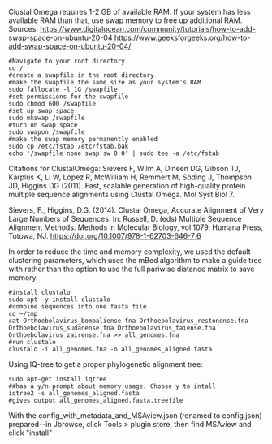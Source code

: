 Clustal Omega requires 1-2 GB of available RAM. If your system has less available RAM than that, use swap memory to free up additional RAM. 
Sources: https://www.digitalocean.com/community/tutorials/how-to-add-swap-space-on-ubuntu-20-04
https://www.geeksforgeeks.org/how-to-add-swap-space-on-ubuntu-20-04/
```
#Navigate to your root directory
cd /
#create a swapfile in the root directory
#make the swapfile the same size as your system's RAM
sudo fallocate -l 1G /swapfile
#set permissions for the swapfile
sudo chmod 600 /swapfile
#set up swap space
sudo mkswap /swapfile
#turn on swap space
sudo swapon /swapfile
#make the swap memory permanently enabled
sudo cp /etc/fstab /etc/fstab.bak
echo '/swapfile none swap sw 0 0' | sudo tee -a /etc/fstab
```

Citations for ClustalOmega: 
Sievers F, Wilm A, Dineen DG, Gibson TJ, Karplus K, Li W, Lopez R, McWilliam H, Remmert  M, Söding J, Thompson JD, Higgins DG (2011).  Fast, scalable generation of high-quality protein multiple sequence alignments using Clustal Omega. Mol Syst Biol 7.

Sievers, F., Higgins, D.G. (2014). Clustal Omega, Accurate Alignment of Very Large Numbers of Sequences. In: Russell, D. (eds) Multiple Sequence Alignment Methods. Methods in Molecular Biology, vol 1079. Humana Press, Totowa, NJ. https://doi.org/10.1007/978-1-62703-646-7_6

In order to reduce the time and memory complexity, we used the default clustering parameters, which uses the mBed algorithm to make a guide tree with rather than the option to use the full pariwise distance matrix to save memory.
```
#install clustalo
sudo apt -y install clustalo
#combine sequences into one fasta file
cd ~/tmp
cat Orthoebolavirus_bombaliense.fna Orthoebolavirus_restonense.fna Orthoebolavirus_sudanense.fna Orthoebolavirus_taiense.fna Orthoebolavirus_zairense.fna >> all_genomes.fna
#run clustalo 
clustalo -i all_genomes.fna -o all_genomes_aligned.fasta
```
Using IQ-tree to get a proper phylogenetic alignment tree:
```
sudo apt-get install iqtree
##has a y/n prompt about memory usage. Choose y to intall
iqtree2 -s all_genomes_aligned.fasta
#gives output all_genomes_aligned.fasta.treefile
```
With the config_with_metadata_and_MSAview.json (renamed to config.json) prepared--in Jbrowse, click Tools > plugin store, then find MSAview and click "install"
